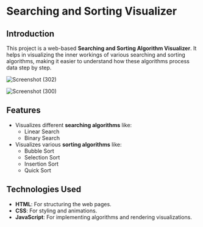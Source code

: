 # Searching and Sorting Visualizer

## Introduction
This project is a web-based **Searching and Sorting Algorithm Visualizer**. It helps in visualizing the inner workings of various searching and sorting algorithms, making it easier to understand how these algorithms process data step by step.

![Screenshot (302)](https://github.com/user-attachments/assets/4bffa160-b268-410b-8de6-1e62aa45bd88)

![Screenshot (300)](https://github.com/user-attachments/assets/8d6af910-4736-4c6f-a464-b7637fd53b7e)

## Features
- Visualizes different **searching algorithms** like:
  - Linear Search
  - Binary Search
- Visualizes various **sorting algorithms** like:
  - Bubble Sort
  - Selection Sort
  - Insertion Sort
  - Quick Sort
  
## Technologies Used
- **HTML**: For structuring the web pages.
- **CSS**: For styling and animations.
- **JavaScript**: For implementing algorithms and rendering visualizations.
